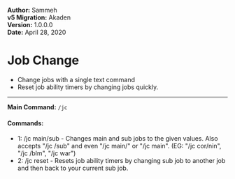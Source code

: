 **Author:** Sammeh<br>
**v5 Migration:** Akaden<br>
**Version:** 1.0.0.0<br>
**Date:** April 28, 2020<br>

# Job Change #

* Change jobs with a single text command
* Reset job ability timers by changing jobs quickly.

----

**Main Command:** `/jc`

#### Commands: ####
* 1: /jc main/sub - Changes main and sub jobs to the given values. Also accepts "/jc /sub" and even "/jc main/" or "/jc main". (EG: "/jc cor/nin", "/jc /blm", "/jc war")
* 2: /jc reset - Resets job ability timers by changing sub job to another job and then back to your current sub job.
